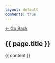 ```yaml
---
layout: default
comments: true
---
```

<div style="margin-bottom:10px;"><a href="#" onclick="history.go(-1)">← Go Back</a></div>
<h2 class="post_title">
  {{ page.title }}
</h2>
<!--<p>
{% if page.date %}
    <small>{{ page.date | date_to_string }}</small>
{% endif %}
</p>-->

{{ content }}
